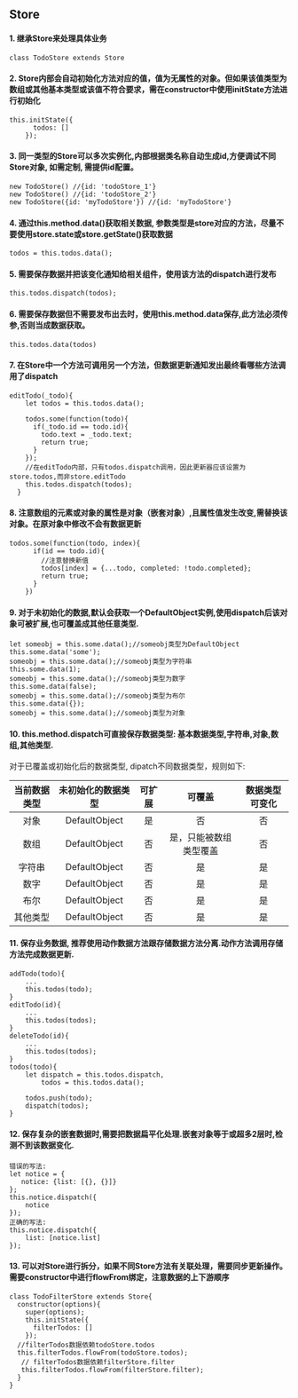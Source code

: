 ## Store
 
#### 1. 继承Store来处理具体业务 

```
class TodoStore extends Store
```

#### 2. Store内部会自动初始化方法对应的值，值为无属性的对象。但如果该值类型为数组或其他基本类型或该值不符合要求，需在constructor中使用initState方法进行初始化

```
this.initState({
      todos: []
    });
``` 

#### 3. 同一类型的Store可以多次实例化,内部根据类名称自动生成id,方便调试不同Store对象, 如需定制, 需提供id配置。

```
new TodoStore() //{id: 'todoStore_1'}
new TodoStore() //{id: 'todoStore_2'}
new TodoStore({id: 'myTodoStore'}) //{id: 'myTodoStore'}
```

#### 4. 通过this.method.data()获取相关数据, 参数类型是store对应的方法，尽量不要使用store.state或store.getState()获取数据

```
todos = this.todos.data();
```

#### 5. 需要保存数据并把该变化通知给相关组件，使用该方法的dispatch进行发布

```
this.todos.dispatch(todos);
```

#### 6. 需要保存数据但不需要发布出去时，使用this.method.data保存,此方法必须传参,否则当成数据获取。

```
this.todos.data(todos)
```

#### 7. 在Store中一个方法可调用另一个方法，但数据更新通知发出最终看哪些方法调用了dispatch

```
editTodo(_todo){
    let todos = this.todos.data();

    todos.some(function(todo){
      if(_todo.id == todo.id){
        todo.text = _todo.text;
        return true;
      }
    });
    //在editTodo内部，只有todos.dispatch调用，因此更新器应该设置为store.todos,而非store.editTodo
    this.todos.dispatch(todos);
  }
```

#### 8. 注意数组的元素或对象的属性是对象（嵌套对象）,且属性值发生改变,需替换该对象。在原对象中修改不会有数据更新

```
todos.some(function(todo, index){
      if(id == todo.id){
        //注意替换新值
        todos[index] = {...todo, completed: !todo.completed};
        return true;
      }
    })
```

#### 9. 对于未初始化的数据,默认会获取一个DefaultObject实例,使用dispatch后该对象可被扩展,也可覆盖成其他任意类型.

```
let someobj = this.some.data();//someobj类型为DefaultObject
this.some.data('some'); 
someobj = this.some.data();//someobj类型为字符串
this.some.data(1); 
someobj = this.some.data();//someobj类型为数字
this.some.data(false); 
someobj = this.some.data();//someobj类型为布尔
this.some.data({}); 
someobj = this.some.data();//someobj类型为对象
```

#### 10. this.method.dispatch可直接保存数据类型: 基本数据类型,字符串,对象,数组,其他类型.
对于已覆盖或初始化后的数据类型, dipatch不同数据类型，规则如下:

| 当前数据类型 | 未初始化的数据类型 | 可扩展 | 可覆盖 | 数据类型可变化 |
| :-: | :-: | :-: | :-: | :-: |
| 对象 | DefaultObject | 是 | 否 | 否 |
| 数组 | DefaultObject | 否 | 是，只能被数组类型覆盖 | 否 |
| 字符串 | DefaultObject | 否 | 是 | 是 |
| 数字 | DefaultObject | 否 | 是 | 是 |
| 布尔 | DefaultObject | 否 | 是 | 是 |
| 其他类型 | DefaultObject | 否 | 是 | 是 |

#### 11. 保存业务数据, 推荐使用动作数据方法跟存储数据方法分离.动作方法调用存储方法完成数据更新.

```
addTodo(todo){
    ...
    this.todos(todo);
}
editTodo(id){
    ...
    this.todos(todos);
}
deleteTodo(id){
    ...
    this.todos(todos);
}
todos(todo){
    let dispatch = this.todos.dispatch,
        todos = this.todos.data();

    todos.push(todo);
    dispatch(todos);
}
```

#### 12. 保存复杂的嵌套数据时,需要把数据扁平化处理.嵌套对象等于或超多2层时,检测不到该数据变化.

```
错误的写法:
let notice = {
   notice: {list: [{}, {}]}
};
this.notice.dispatch({
    notice
});
正确的写法:
this.notice.dispatch({
    list: [notice.list]
});
```


#### 13. 可以对Store进行拆分，如果不同Store方法有关联处理，需要同步更新操作。需要constructor中进行flowFrom绑定，注意数据的上下游顺序

```
class TodoFilterStore extends Store{
  constructor(options){
    super(options);
    this.initState({
      filterTodos: []
    });
  //filterTodos数据依赖todoStore.todos
  this.filterTodos.flowFrom(todoStore.todos);
   // filterTodos数据依赖filterStore.filter
   this.filterTodos.flowFrom(filterStore.filter);
  }
}
```
